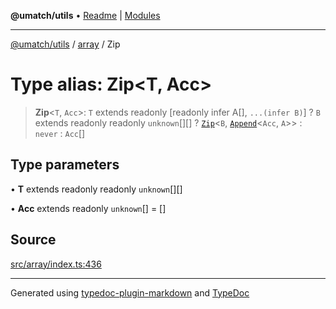 **@umatch/utils** • [Readme](../../index.md) \| [Modules](../../modules.md)

***

[@umatch/utils](../../modules.md) / [array](../index.md) / Zip

# Type alias: Zip\<T, Acc\>

> **Zip**\<`T`, `Acc`\>: `T` extends readonly [readonly infer A[], `...(infer B)`] ? `B` extends readonly readonly `unknown`[][] ? [`Zip`](Zip.md)\<`B`, [`Append`](Append.md)\<`Acc`, `A`\>\> : `never` : `Acc`[]

## Type parameters

• **T** extends readonly readonly `unknown`[][]

• **Acc** extends readonly `unknown`[] = []

## Source

[src/array/index.ts:436](https://github.com/umatch-oficial/utils/blob/6b2757d/src/array/index.ts#L436)

***

Generated using [typedoc-plugin-markdown](https://www.npmjs.com/package/typedoc-plugin-markdown) and [TypeDoc](https://typedoc.org/)
